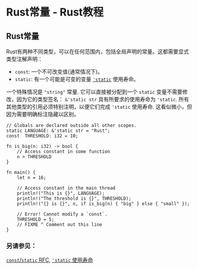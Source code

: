# Rust常量 - Rust教程

## Rust常量

Rust有两种不同类型，可以在任何范围内，包括全局声明的常量。这都需要显式类型注解声明：

*   `const`: 一个不可改变值(通常情况下)。
*   `static`: 有一个可能是可变的变量 [`'static`](http://rustbyexample.com/scope/lifetime/static_lifetime.html) 使用寿命。

一个特殊情况是 `"string"` 常量. 它可以直接被分配到一个 `static` 变量不需要修改，因为它的类型签名： `&'static str` 具有所要求的使用寿命为 `'static`. 所有其他类型的引用必须特别注明，以便它们完成 `'static` 使用寿命. 这看似微小，但因为需要明确标注隐藏以区别。

```
// Globals are declared outside all other scopes.
static LANGUAGE: &'static str = "Rust";
const  THRESHOLD: i32 = 10;

fn is_big(n: i32) -> bool {
    // Access constant in some function
    n > THRESHOLD
}

fn main() {
    let n = 16;

    // Access constant in the main thread
    println!("This is {}", LANGUAGE);
    println!("The threshold is {}", THRESHOLD);
    println!("{} is {}", n, if is_big(n) { "big" } else { "small" });

    // Error! Cannot modify a `const`.
    THRESHOLD = 5;
    // FIXME ^ Comment out this line
}

```

### 另请参见：

[`const`/`static` RFC](https://github.com/rust-lang/rfcs/blob/master/text/0246-const-vs-static.md), [`'static` 使用寿命](http://yiibai.com/lifetime_static_lifetime.htm)

 